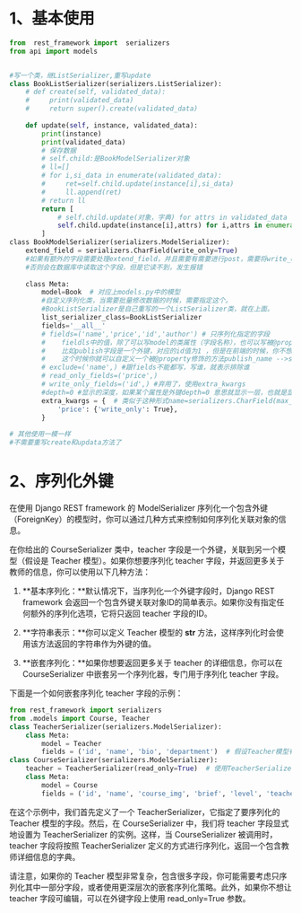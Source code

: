 # 1、基本使用

```python
from  rest_framework import  serializers
from api import models


#写一个类，继ListSerializer,重写update
class BookListSerializer(serializers.ListSerializer):
    # def create(self, validated_data):
    #     print(validated_data)
    #     return super().create(validated_data)
    
    def update(self, instance, validated_data):
        print(instance)
        print(validated_data)
        # 保存数据
        # self.child:是BookModelSerializer对象
        # ll=[]
        # for i,si_data in enumerate(validated_data):
        #     ret=self.child.update(instance[i],si_data)
        #     ll.append(ret)
        # return ll
        return [
            # self.child.update(对象，字典) for attrs in validated_data
            self.child.update(instance[i],attrs) for i,attrs in enumerate(validated_data)
        ]
class BookModelSerializer(serializers.ModelSerializer):
    extend_field = serializers.CharField(write_only=True)
    #如果有额外的字段需要处理extend_field，并且需要有需要进行post，需要将write_only写上，
    #否则会在数据库中读取这个字段，但是它读不到，发生报错
    
    class Meta:
        model=Book  # 对应上models.py中的模型
        #自定义序列化类，当需要批量修改数据的时候，需要指定这个。
        #BookListSerializer是自己重写的一个ListSerializer类，就在上面。
        list_serializer_class=BookListSerializer        
        fields='__all__'
        # fields=('name','price','id','author') # 只序列化指定的字段
        #    fieldls中的值，除了可以写model的类属性（字段名称），也可以写被@property修饰过的方法的名称。
        #    比如publish字段是一个外键，对应的id值为1 ，但是在前端的时候，你不想让它显示1 ，而是显示1这个id对应的publish的名称，
        #    这个时候你就可以自定义一个被@property修饰的方法publish_name -->str,然后这个方法返回的就是名称。
        # exclude=('name',) #跟fields不能都写，写谁，就表示排除谁
        # read_only_fields=('price',)
        # write_only_fields=('id',) #弃用了，使用extra_kwargs
        #depth=0 #显示的深度，如果某个属性是外键depth=0 意思就显示一层，也就是显示那个外键的id值。默认是显示外键所对应的其他字段的纪录，
        extra_kwargs = {  # 类似于这种形式name=serializers.CharField(max_length=16,min_length=4)
            'price': {'write_only': True},
        }
        
# 其他使用一模一样
#不需要重写create和updata方法了
```

# 2、序列化外键

在使用 Django REST framework 的 ModelSerializer 序列化一个包含外键（ForeignKey）的模型时，你可以通过几种方式来控制如何序列化关联对象的信息。

在你给出的 CourseSerializer 类中，teacher 字段是一个外键，关联到另一个模型（假设是 Teacher 模型）。如果你想要序列化 teacher 字段，并返回更多关于教师的信息，你可以使用以下几种方法：

1. **基本序列化：**默认情况下，当序列化一个外键字段时，Django REST framework 会返回一个包含外键关联对象ID的简单表示。如果你没有指定任何额外的序列化选项，它将只返回 teacher 字段的ID。

1. **字符串表示：**你可以定义 Teacher 模型的 __str__ 方法，这样序列化时会使用该方法返回的字符串作为外键的值。

1. **嵌套序列化：**如果你想要返回更多关于 teacher 的详细信息，你可以在 CourseSerializer 中嵌套另一个序列化器，专门用于序列化 teacher 字段。

下面是一个如何嵌套序列化 teacher 字段的示例：

```python
from rest_framework import serializers
from .models import Course, Teacher
class TeacherSerializer(serializers.ModelSerializer):
    class Meta:
        model = Teacher
        fields = ('id', 'name', 'bio', 'department')  # 假设Teacher模型有这些字段
class CourseSerializer(serializers.ModelSerializer):
    teacher = TeacherSerializer(read_only=True)  # 使用TeacherSerializer来序列化teacher字段
    class Meta:
        model = Course
        fields = ('id', 'name', 'course_img', 'brief', 'level', 'teacher')
```

在这个示例中，我们首先定义了一个 TeacherSerializer，它指定了要序列化的 Teacher 模型的字段。然后，在 CourseSerializer 中，我们将 teacher 字段显式地设置为 TeacherSerializer 的实例。这样，当 CourseSerializer 被调用时，teacher 字段将按照 TeacherSerializer 定义的方式进行序列化，返回一个包含教师详细信息的字典。

请注意，如果你的 Teacher 模型非常复杂，包含很多字段，你可能需要考虑只序列化其中一部分字段，或者使用更深层次的嵌套序列化策略。此外，如果你不想让 teacher 字段可编辑，可以在外键字段上使用 read_only=True 参数。